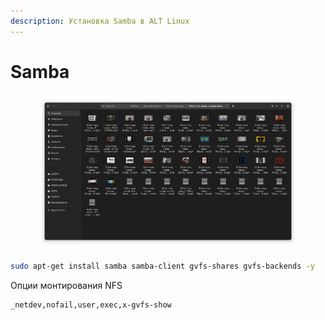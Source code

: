 ```yaml
---
description: Установка Samba в ALT Linux
---
```


# Samba

<figure><img src="../../../.gitbook/assets/Снимок экрана от 2023-08-18 11-14-52.png" alt=""><figcaption></figcaption></figure>

```bash
sudo apt-get install samba samba-client gvfs-shares gvfs-backends -y
```

Опции монтирования NFS

```sh
_netdev,nofail,user,exec,x-gvfs-show
```
